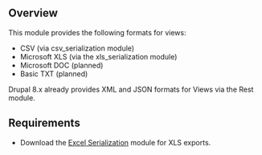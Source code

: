 Overview
--------------------------------------------------------------------------------

This module provides the following formats for views:
* CSV (via csv_serialization module)
* Microsoft XLS (via the xls_serialization module)
* Microsoft DOC (planned)
* Basic TXT (planned)

Drupal 8.x already provides XML and JSON formats for Views via the Rest module.

Requirements
--------------------------------------------------------------------------------

* Download the [Excel Serialization](https://www.drupal.org/project/xls_serialization) module for XLS exports.
